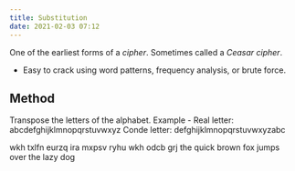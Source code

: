 ```yaml
---
title: Substitution
date: 2021-02-03 07:12
---
```

One of the earliest forms of a _cipher_. Sometimes called a _Ceasar cipher_.
* Easy to crack using word patterns, frequency analysis, or brute force. 

## Method
Transpose the letters of the alphabet.
Example -
Real letter:	abcdefghijklmnopqrstuvwxyz
Conde letter:	defghijklmnopqrstuvwxyzabc

wkh txlfn eurzq ira mxpsv ryhu wkh odcb grj
the quick brown fox jumps over the lazy dog
